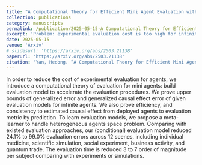```yaml
---
title: "A Computational Theory for Efficient Mini Agent Evaluation with Causal Guarantees"
collection: publications
category: manuscripts
permalink: /publication/2025-05-15-A Computational Theory for Efficient Mini Agent Evaluation with Causal Guarantees
excerpt: 'Problem: experimental evaluation cost is too high for infinite mini angents. Solution: Use computational model to do evaluation.'
date: 2025-05-15
venue: 'Arxiv'
# slidesurl: 'https://arxiv.org/abs/2503.21138'
paperurl: 'https://arxiv.org/abs/2503.21138'
citation: 'Yan, Hedong. “A Computational Theory for Efficient Mini Agent Evaluation with Causal Guarantees.” (2025).'
---
```


In order to reduce the cost of experimental evaluation for agents, we introduce a computational theory of evaluation for mini agents: build evaluation model to accelerate the evaluation procedures. We prove upper bounds of generalized error and generalized causal effect error of given evaluation models for infinite agents. We also prove efficiency, and consistency to estimated causal effect from deployed agents to evaluation metric by prediction. To learn evaluation models, we propose a meta-learner to handle heterogeneous agents space problem. Comparing with existed evaluation approaches, our (conditional) evaluation model reduced 24.1% to 99.0% evaluation errors across 12 scenes, including individual medicine, scientific simulation, social experiment, business activity, and quantum trade. The evaluation time is reduced 3 to 7 order of magnitude per subject comparing with experiments or simulations.
